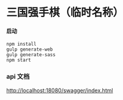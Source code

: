 # 三国强手棋（临时名称）

#### 启动

	npm install
	gulp generate-web
	gulp generate-sass
	npm start

### api 文档
[http://localhost:18080/swagger/index.html](http://localhost:18080/swagger/index.html)